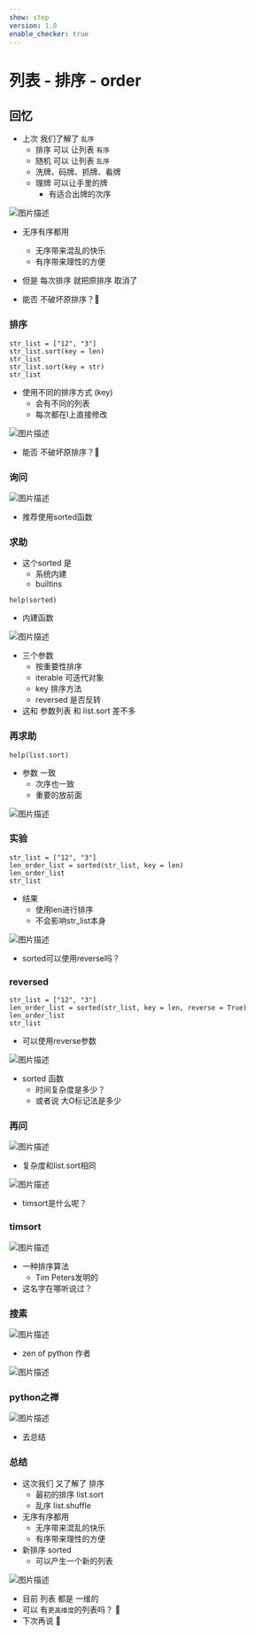 ```yaml
---
show: step
version: 1.0
enable_checker: true
---
```


# 列表 - 排序 - order

## 回忆

- 上次 我们了解了 `乱序`
	- 排序 可以 让列表 `有序`
	- 随机 可以 让列表 `乱序`
	- 洗牌、码牌、抓牌、看牌
	- 理牌 可以让手里的牌 
		- 有适合出牌的次序

![图片描述](https://doc.shiyanlou.com/courses/3584/labs/749448/uid1190679-20250114-1736850491685) 

- 无序有序都用
	- 无序带来混乱的快乐
	- 有序带来理性的方便

- 但是 每次排序 就把原排序 取消了
- 能否 不破坏原排序？🤔

### 排序

```
str_list = ["12", "3"]
str_list.sort(key = len)
str_list
str_list.sort(key = str)
str_list
```

- 使用不同的排序方式 (key)
	- 会有不同的列表
	- 每次都在l上直接修改

![图片描述](https://doc.shiyanlou.com/courses/3584/labs/3022416/uid1190679-20250114-1736857240049) 

- 能否 不破坏原排序？🤔

### 询问

![图片描述](https://doc.shiyanlou.com/courses/3584/labs/3022416/uid1190679-20241108-1731030462200) 

- 推荐使用sorted函数

### 求助

- 这个sorted 是
	- 系统内建
	- builtins

```
help(sorted)
```

- 内建函数

![图片描述](https://doc.shiyanlou.com/courses/3584/labs/3022416/uid1190679-20241108-1731030512931) 

- 三个参数
	- 按重要性排序
	- iterable 可迭代对象
	- key 排序方法
	- reversed 是否反转
- 这和 参数列表 和 list.sort 差不多

### 再求助

```
help(list.sort)
```

- 参数 一致
	- 次序也一致 
	- 重要的放前面

![图片描述](https://doc.shiyanlou.com/courses/3584/labs/3022416/uid1190679-20241108-1731030617123) 

### 实验
```
str_list = ["12", "3"]
len_order_list = sorted(str_list, key = len)
len_order_list
str_list
```
- 结果
	- 使用len进行排序
	- 不会影响str_list本身

![图片描述](https://doc.shiyanlou.com/courses/3584/labs/3022416/uid1190679-20250114-1736857591229) 

- sorted可以使用reverse吗？

### reversed

```
str_list = ["12", "3"]
len_order_list = sorted(str_list, key = len, reverse = True)
len_order_list
str_list
```

- 可以使用reverse参数

![图片描述](https://doc.shiyanlou.com/courses/3584/labs/3022416/uid1190679-20250114-1736857695780) 

- sorted 函数
	- 时间复杂度是多少？
	- 或者说  大O标记法是多少

### 再问

![图片描述](https://doc.shiyanlou.com/courses/3584/labs/3022416/uid1190679-20241108-1731031351126)

- 复杂度和list.sort相同

![图片描述](https://doc.shiyanlou.com/courses/3584/labs/192295/uid1190679-20241108-1731031175595) 

- timsort是什么呢？

### timsort

![图片描述](https://doc.shiyanlou.com/courses/3584/labs/3022416/uid1190679-20241108-1731031426000)

- 一种排序算法
	- Tim Peters发明的
- 这名字在哪听说过？

### 搜素

![图片描述](https://doc.shiyanlou.com/courses/3584/labs/3022416/uid1190679-20241108-1731031537723) 

- zen of python 作者

![图片描述](https://doc.shiyanlou.com/courses/3584/labs/3022416/uid1190679-20241108-1731031641099)

### python之禅

![图片描述](https://doc.shiyanlou.com/courses/3584/labs/3022416/uid1190679-20241108-1731031718114) 

- 去总结

### 总结

- 这次我们 又了解了 排序
	- 最初的排序 list.sort
	- 乱序 list.shuffle
- 无序有序都用
	- 无序带来混乱的快乐
	- 有序带来理性的方便
- 新排序 sorted
	- 可以产生一个新的列表

![图片描述](https://doc.shiyanlou.com/courses/3584/labs/3022416/uid1190679-20241108-1731031965491) 

- 目前 列表 都是 一维的 
- 可以 有`更高维度`的列表吗？ 🤔
- 下次再说 👋
